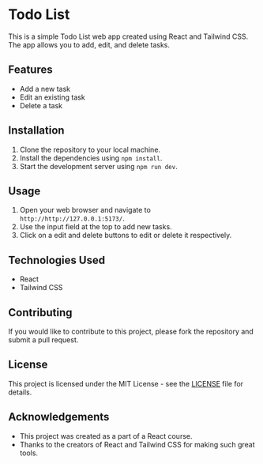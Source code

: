 # Todo List 

This is a simple Todo List web app created using React and Tailwind CSS. The app allows you to add, edit, and delete tasks.

## Features

- Add a new task
- Edit an existing task
- Delete a task

## Installation

1. Clone the repository to your local machine.
2. Install the dependencies using `npm install`.
3. Start the development server using `npm run dev`.

## Usage

1. Open your web browser and navigate to `http://http://127.0.0.1:5173/`.
2. Use the input field at the top to add new tasks.
3. Click on a edit and delete buttons to edit or delete it respectively.

## Technologies Used

- React
- Tailwind CSS

## Contributing

If you would like to contribute to this project, please fork the repository and submit a pull request.

## License

This project is licensed under the MIT License - see the [LICENSE](LICENSE) file for details.

## Acknowledgements

- This project was created as a part of a React course.
- Thanks to the creators of React and Tailwind CSS for making such great tools.
